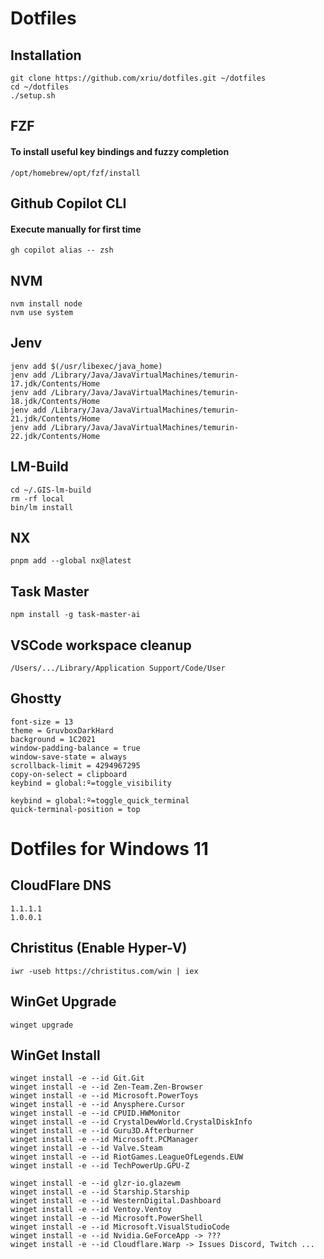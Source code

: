 # Dotfiles

## Installation

```
git clone https://github.com/xriu/dotfiles.git ~/dotfiles
cd ~/dotfiles
./setup.sh
```

## FZF

#### To install useful key bindings and fuzzy completion

```
/opt/homebrew/opt/fzf/install
```

## Github Copilot CLI

#### Execute manually for first time

```
gh copilot alias -- zsh
```

## NVM

```
nvm install node
nvm use system
```

## Jenv

```
jenv add $(/usr/libexec/java_home)
jenv add /Library/Java/JavaVirtualMachines/temurin-17.jdk/Contents/Home
jenv add /Library/Java/JavaVirtualMachines/temurin-18.jdk/Contents/Home
jenv add /Library/Java/JavaVirtualMachines/temurin-21.jdk/Contents/Home
jenv add /Library/Java/JavaVirtualMachines/temurin-22.jdk/Contents/Home
```

## LM-Build

```
cd ~/.GIS-lm-build
rm -rf local
bin/lm install
```

## NX

```
pnpm add --global nx@latest
```

## Task Master

```
npm install -g task-master-ai
```

## VSCode workspace cleanup

```
/Users/.../Library/Application Support/Code/User
```

## Ghostty

```
font-size = 13
theme = GruvboxDarkHard
background = 1C2021
window-padding-balance = true
window-save-state = always
scrollback-limit = 4294967295
copy-on-select = clipboard
keybind = global:º=toggle_visibility
```

```
keybind = global:º=toggle_quick_terminal
quick-terminal-position = top
```

# Dotfiles for Windows 11

## CloudFlare DNS

```
1.1.1.1
1.0.0.1
```

## Christitus (Enable Hyper-V)

```
iwr -useb https://christitus.com/win | iex
```

## WinGet Upgrade

```
winget upgrade
```

## WinGet Install

```
winget install -e --id Git.Git
winget install -e --id Zen-Team.Zen-Browser
winget install -e --id Microsoft.PowerToys
winget install -e --id Anysphere.Cursor
winget install -e --id CPUID.HWMonitor
winget install -e --id CrystalDewWorld.CrystalDiskInfo
winget install -e --id Guru3D.Afterburner
winget install -e --id Microsoft.PCManager
winget install -e --id Valve.Steam
winget install -e --id RiotGames.LeagueOfLegends.EUW
winget install -e --id TechPowerUp.GPU-Z
```

```
winget install -e --id glzr-io.glazewm
winget install -e --id Starship.Starship
winget install -e --id WesternDigital.Dashboard
winget install -e --id Ventoy.Ventoy
winget install -e --id Microsoft.PowerShell
winget install -e --id Microsoft.VisualStudioCode
winget install -e --id Nvidia.GeForceApp -> ???
winget install -e --id Cloudflare.Warp -> Issues Discord, Twitch ...
```
